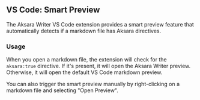 ## VS Code: Smart Preview

The Aksara Writer VS Code extension provides a smart preview feature that automatically detects if a markdown file has Aksara directives.

### Usage

When you open a markdown file, the extension will check for the `aksara:true` directive. If it's present, it will open the Aksara Writer preview. Otherwise, it will open the default VS Code markdown preview.

You can also trigger the smart preview manually by right-clicking on a markdown file and selecting "Open Preview".
